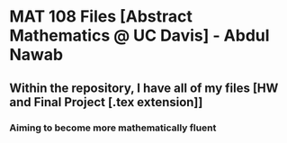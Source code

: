 # MAT 108 Files [Abstract Mathematics @ UC Davis] - Abdul Nawab
## Within the repository, I have all of my files [HW and Final Project [.tex extension]]
### Aiming to become more mathematically fluent
